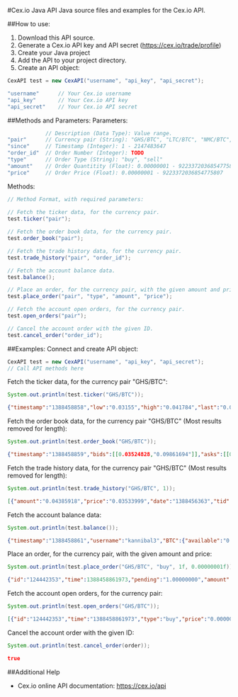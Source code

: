 #Cex.io Java API
Java source files and examples for the Cex.io API.

##How to use:
1. Download this API source.
2. Generate a Cex.io API key and API secret (https://cex.io/trade/profile)
3. Create your Java project
4. Add the API to your project directory.
5. Create an API object:

```java 
CexAPI test = new CexAPI("username", "api_key", "api_secret");
```

```java 
"username"		// Your Cex.io username
"api_key"		// Your Cex.io API key
"api_secret"	// Your Cex.io API secret
```

##Methods and Parameters:
Parameters:

```java 
			// Description (Data Type): Value range.
"pair"		// Currency pair (String): "GHS/BTC", "LTC/BTC", "NMC/BTC", "GHS/NMC", "BF1/BTC"
"since"		// Timestamp (Integer): 1 - 2147483647
"order_id"	// Order Number (Integer): TODO
"type"		// Order Type (String): "buy", "sell"
"amount"	// Order Quantitity (Float): 0.00000001 - 9223372036854775807
"price"		// Order Price (Float): 0.00000001 - 9223372036854775807
```

Methods:

```java 
// Method Format, with required parameters:
   
// Fetch the ticker data, for the currency pair.
test.ticker("pair");

// Fetch the order book data, for the currency pair.
test.order_book("pair");

// Fetch the trade history data, for the currency pair.
test.trade_history("pair", "order_id");

// Fetch the account balance data.
test.balance();

// Place an order, for the currency pair, with the given amount and price.
test.place_order("pair", "type", "amount", "price");

// Fetch the account open orders, for the currency pair.
test.open_orders("pair");

// Cancel the account order with the given ID.
test.cancel_order("order_id");
```
 
##Examples:
Connect and create API object:

```java 
CexAPI test = new CexAPI("username", "api_key", "api_secret");
// Call API methods here
```

Fetch the ticker data, for the currency pair "GHS/BTC":

```java
System.out.println(test.ticker("GHS/BTC"));
```

```json
{"timestamp":"1388458858","low":"0.03155","high":"0.041784","last":"0.03524828","volume":"93155.07390370","bid":"0.03524828","ask":"0.035248290000000002"}
```

Fetch the order book data, for the currency pair "GHS/BTC" (Most results removed for length):

```java
System.out.println(test.order_book("GHS/BTC"));
```

```json
{"timestamp":"1388458859","bids":[[0.03524828,"0.09861694"]],"asks":[[0.03524829,"6.33317172"]]}
```

Fetch the trade history data, for the currency pair "GHS/BTC" (Most results removed for length):

```java
System.out.println(test.trade_history("GHS/BTC", 1));
```

```json
[{"amount":"0.04385918","price":"0.03533999","date":"1388456363","tid":1893907}]
```

Fetch the account balance data:

```java
System.out.println(test.balance());
```

```json
{"timestamp":"1388458861","username":"kannibal3","BTC":{"available":"0.00000253","orders":"0.00000000"},"GHS":{"available":"0.07817099","orders":"0.00000000"},"IXC":{"available":"0.01365805"},"DVC":{"available":"0.38343789"},"NMC":{"available":"0.00000644","orders":"0.00000000"}}
```

Place an order, for the currency pair, with the given amount and price:

```java
System.out.println(test.place_order("GHS/BTC", "buy", 1f, 0.00000001f));
```

```json
{"id":"124442353","time":1388458861973,"pending":"1.00000000","amount":"1.00000000","type":"buy","price":"0.00000001"}
```

Fetch the account open orders, for the currency pair:

```java
System.out.println(test.open_orders("GHS/BTC"));
```

```json
[{"id":"124442353","time":"1388458861973","type":"buy","price":"0.00000001","amount":"1.00000000","pending":"1.00000000"}]
```

Cancel the account order with the given ID:

```java
System.out.println(test.cancel_order(order));
```

```json
true
```

##Additional Help
* Cex.io online API documentation: https://cex.io/api